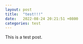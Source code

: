 ```yaml
---
layout: post
title:  "test!!!"
date:   2022-08-24 20:21:51 +0800
categories: test
---
```

This is a test post.
